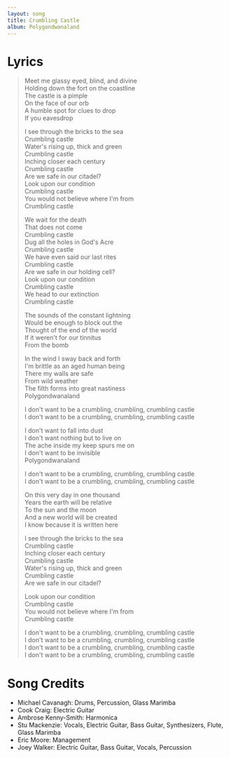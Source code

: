 ```yaml
---
layout: song
title: Crumbling Castle
album: Polygondwanaland
---
```


# Lyrics

> Meet me glassy eyed, blind, and divine  
> Holding down the fort on the coastline  
> The castle is a pimple  
> On the face of our orb  
> A humble spot for clues to drop  
> If you eavesdrop  
>  
> I see through the bricks to the sea  
> Crumbling castle  
> Water's rising up, thick and green  
> Crumbling castle  
> Inching closer each century  
> Crumbling castle  
> Are we safe in our citadel?  
> Look upon our condition  
> Crumbling castle  
> You would not believe where I'm from  
> Crumbling castle  
>  
> We wait for the death  
> That does not come  
> Crumbling castle  
> Dug all the holes in God's Acre  
> Crumbling castle  
> We have even said our last rites  
> Crumbling castle  
> Are we safe in our holding cell?  
> Look upon our condition  
> Crumbling castle  
> We head to our extinction  
> Crumbling castle  
>  
> The sounds of the constant lightning  
> Would be enough to block out the  
> Thought of the end of the world  
> If it weren't for our tinnitus  
> From the bomb  
>  
> In the wind I sway back and forth  
> I'm brittle as an aged human being  
> There my walls are safe   
> From wild weather  
> The filth forms into great nastiness  
> Polygondwanaland  
>  
> I don't want to be a crumbling, crumbling, crumbling castle  
> I don't want to be a crumbling, crumbling, crumbling castle  
>  
> I don't want to fall into dust  
> I don't want nothing but to live on  
> The ache inside my keep spurs me on  
> I don't want to be invisible  
> Polygondwanaland  
>  
> I don't want to be a crumbling, crumbling, crumbling castle  
> I don't want to be a crumbling, crumbling, crumbling castle  
>  
> On this very day in one thousand  
> Years the earth will be relative  
> To the sun and the moon  
> And a new world will be created  
> I know because it is written here  
>  
> I see through the bricks to the sea  
> Crumbling castle  
> Inching closer each century  
> Crumbling castle  
> Water's rising up, thick and green  
> Crumbling castle  
> Are we safe in our citadel?  
>  
> Look upon our condition  
> Crumbling castle  
> You would not believe where I'm from  
> Crumbling castle  
>  
> I don't want to be a crumbling, crumbling, crumbling castle  
> I don't want to be a crumbling, crumbling, crumbling castle  
> I don't want to be a crumbling, crumbling, crumbling castle  
> I don't want to be a crumbling, crumbling, crumbling castle  

# Song Credits

* Michael Cavanagh: Drums, Percussion, Glass Marimba
* Cook Craig: Electric Guitar
* Ambrose Kenny-Smith: Harmonica
* Stu Mackenzie: Vocals, Electric Guitar, Bass Guitar, Synthesizers, Flute, Glass Marimba
* Eric Moore: Management
* Joey Walker: Electric Guitar, Bass Guitar, Vocals, Percussion
